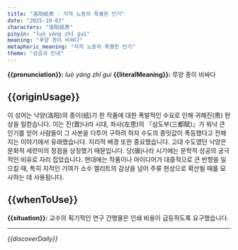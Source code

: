 ```yaml
---
title: "洛阳纸贵 - 지적 노동의 특별한 인기"
date: "2025-10-03"
characters: "洛阳纸贵"
pinyin: "luò yáng zhǐ guì"
meaning: "루양 종이 비싸다"
metaphoric_meaning: "지적 노동의 특별한 인기"
theme: "성공과 인내"
---
```


**{{pronunciation}}:** *luò yáng zhǐ guì*
**{{literalMeaning}}:** 루양 종이 비싸다

## {{originUsage}}

이 성어는 낙양(洛阳)의 종이(纸)가 한 작품에 대한 폭발적인 수요로 인해 귀해진(贵) 현상을 일컫습니다. 이는 진(晋)나라 시대, 좌사(左思)의 『삼도부(三都賦)』가 워낙 큰 인기를 얻어 사람들이 그 사본을 다투어 구하려 하자 수도의 종잇값이 폭등했다고 전해지는 이야기에서 유래했습니다. 지리적 배경 또한 중요했습니다. 고대 수도였던 낙양은 문화적 세련미의 정점을 상징했기 때문입니다. 당(唐)나라 시기에는 문학적 성공의 궁극적인 비유로 자리 잡았습니다. 현대에는 작품이나 아이디어가 대중적으로 큰 반향을 일으킬 때, 특히 지적인 기여가 소수 엘리트의 감상을 넘어 주류 현상으로 확산될 때를 묘사하는 데 사용됩니다.

## {{whenToUse}}

**{{situation}}:** 교수의 획기적인 연구 간행물은 인쇄 비용이 급등하도록 요구했습니다.

---

*{{discoverDaily}}*
